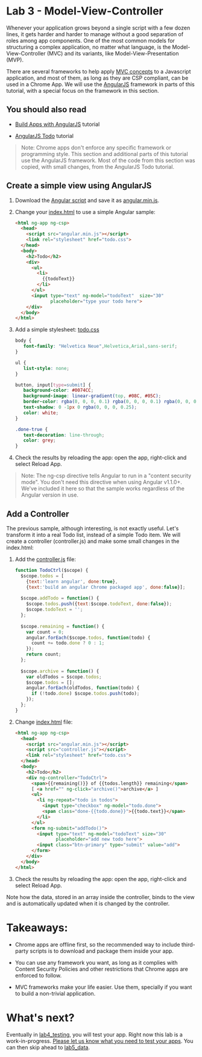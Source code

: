 # Lab 3 - Model-View-Controller

Whenever your application grows beyond a single script with a few dozen lines, it gets
harder and harder to manage without a good separation of roles among app components. One of the most common
models for structuring a complex application, no matter what language, is the Model-View-Controller (MVC) and
its variants, like Model-View-Presentation (MVP).

There are several frameworks to help apply [MVC concepts](http://developer.chrome.com/trunk/apps/app_frameworks.html) to a Javascript application, and most of them,
as long as they are CSP compliant, can be used in a Chrome App. We will use the [AngularJS](http://angularjs.org/) framework in parts of this tutorial, with a special focus on the framework in this section.

## You should also read

* [Build Apps with AngularJS](http://developer.chrome.com/apps/angular_framework.html) tutorial

* [AngularJS Todo](http://angularjs.org/) tutorial

> Note: Chrome apps don't enforce any specific framework or programming style. This section and additional parts of this tutorial use the AngularJS framework. Most of the code from this section was copied, with small changes, from the AngularJS Todo tutorial. 

## Create a simple view using AngularJS

1. Download the [Angular script](http://ajax.googleapis.com/ajax/libs/angularjs/1.0.2/angular.min.js) and save it as [angular.min.js](https://github.com/GoogleChrome/chrome-app-codelab/blob/master/lab3_mvc/angularjs/simpleview/angular.min.js).

1. Change your [index.html](https://github.com/GoogleChrome/chrome-app-codelab/blob/master/lab3_mvc/angularjs/simpleview/index.html) to use a simple Angular sample:
    ```html
    <html ng-app ng-csp>
      <head>
        <script src="angular.min.js"></script>
        <link rel="stylesheet" href="todo.css">
      </head>
      <body>
        <h2>Todo</h2>
        <div>
          <ul>
            <li>
              {{todoText}}
            </li>
          </ul>
          <input type="text" ng-model="todoText"  size="30"
                 placeholder="type your todo here">
        </div>
      </body>
    </html>
    ```

1. Add a simple stylesheet: [todo.css](https://github.com/GoogleChrome/chrome-app-codelab/blob/master/lab3_mvc/angularjs/simpleview/todo.css)
   ```css
   body {
      font-family: "Helvetica Neue",Helvetica,Arial,sans-serif;
   }

   ul {
      list-style: none;
   }

   button, input[type=submit] {
      background-color: #0074CC;
      background-image: linear-gradient(top, #08C, #05C);
      border-color: rgba(0, 0, 0, 0.1) rgba(0, 0, 0, 0.1) rgba(0, 0, 0, 0.25);
      text-shadow: 0 -1px 0 rgba(0, 0, 0, 0.25);
      color: white;
   }

   .done-true {
      text-decoration: line-through;
      color: grey;
   }
   ```

1. Check the results by reloading the app: open the app, right-click and select Reload App.

> Note: The ng-csp directive tells Angular to run in a "content security mode". You don't need this directive when using Angular v1.1.0+. We've included it here so that the sample works regardless of the Angular version in use.

## Add a Controller

The previous sample, although interesting, is not exactly useful. Let's transform it into a real Todo list, instead of a simple Todo item. We will create a controller (controller.js) and make some small changes in the index.html:

1. Add the [controller.js](https://github.com/GoogleChrome/chrome-app-codelab/blob/master/lab3_mvc/angularjs/withcontroller/controller.js) file:
    ``` Javascript
    function TodoCtrl($scope) {
      $scope.todos = [
        {text:'learn angular', done:true},
        {text:'build an angular Chrome packaged app', done:false}];
     
      $scope.addTodo = function() {
        $scope.todos.push({text:$scope.todoText, done:false});
        $scope.todoText = '';
      };
     
      $scope.remaining = function() {
        var count = 0;
        angular.forEach($scope.todos, function(todo) {
          count += todo.done ? 0 : 1;
        });
        return count;
      };
     
      $scope.archive = function() {
        var oldTodos = $scope.todos;
        $scope.todos = [];
        angular.forEach(oldTodos, function(todo) {
          if (!todo.done) $scope.todos.push(todo);
        });
      };
    }
    ```

1. Change [index.html](https://github.com/GoogleChrome/chrome-app-codelab/blob/master/lab3_mvc/angularjs/withcontroller/index.html) file:
    ``` html
    <html ng-app ng-csp>
      <head>
        <script src="angular.min.js"></script>
        <script src="controller.js"></script>
        <link rel="stylesheet" href="todo.css">
      </head>
      <body>
        <h2>Todo</h2>
        <div ng-controller="TodoCtrl">
          <span>{{remaining()}} of {{todos.length}} remaining</span>
          [ <a href="" ng-click="archive()">archive</a> ]
          <ul>
            <li ng-repeat="todo in todos">
              <input type="checkbox" ng-model="todo.done">
              <span class="done-{{todo.done}}">{{todo.text}}</span>
            </li>
          </ul>
          <form ng-submit="addTodo()">
            <input type="text" ng-model="todoText" size="30"
                   placeholder="add new todo here">
            <input class="btn-primary" type="submit" value="add">
          </form>
        </div>
      </body>
    </html>
    ```

1. Check the results by reloading the app: open the app, right-click and select Reload App.

Note how the data, stored in an array inside the controller, binds to the view and is automatically updated when it is changed by the controller.

# Takeaways: 

* Chrome apps are offline first, so the recommended way to include third-party scripts is to download and package them inside your app.

* You can use any framework you want, as long as it complies with Content Security Policies and other restrictions that Chrome apps are enforced to follow.

* MVC frameworks make your life easier. Use them, specially if you want to build a non-trivial application.

# What's next?

Eventually in [lab4_testing](https://github.com/GoogleChrome/chrome-app-codelab/tree/master/lab4_testing), you will test your app.
Right now this lab is a work-in-progress. [Please let us know what you need to test your apps](https://docs.google.com/a/google.com/forms/d/1x3309vpp-KTiHqZWOCQhjVrIWxkm0wEBp2IWMG2ywbU/viewform?id=1x3309vpp-KTiHqZWOCQhjVrIWxkm0wEBp2IWMG2ywbU).
You can then skip ahead to [lab5_data](https://github.com/GoogleChrome/chrome-app-codelab/tree/master/lab5_data).
